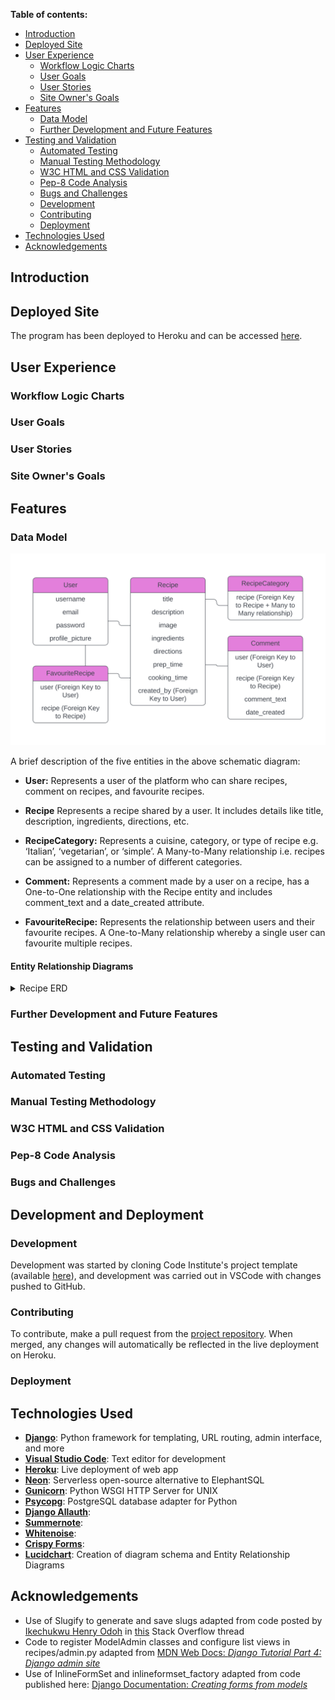 
**Table of contents:**

- [Introduction](#introduction)
- [Deployed Site](#deployed-site)
- [User Experience](#user-experience)
  - [Workflow Logic Charts](#workflow-logic-charts)
  - [User Goals](#user-goals)
  - [User Stories](#user-stories)
  - [Site Owner's Goals](#site-owners-goals)
- [Features](#features)
  - [Data Model](#data-model)
  - [Further Development and Future Features](#further-development-and-future-features)
- [Testing and Validation](#testing-and-validation)
  - [Automated Testing](#automated-testing)
  - [Manual Testing Methodology](#manual-testing-methodology)
  - [W3C HTML and CSS Validation](#w3c-html-and-css-validation)
  - [Pep-8 Code Analysis](#pep-8-code-analysis)
  - [Bugs and Challenges](#bugs-and-challenges)
  - [Development](#development)
  - [Contributing](#contributing)
  - [Deployment](#deployment)
- [Technologies Used](#technologies-used)
- [Acknowledgements](#acknowledgements)

<a id=introduction></a>

## Introduction



<a id=deployed-site></a>

## Deployed Site

The program has been deployed to Heroku and can be accessed [here](https://pp4assignment-81282f23e92d.herokuapp.com/).

<a id=user-experience></a>

## User Experience



<a id="workflow-logic-charts"></a>

### Workflow Logic Charts



<a id=user-goals></a>

### User Goals



<a id=user-stories></a>

### User Stories



<a id=site-owners-goals></a>

### Site Owner's Goals



<a id=features></a>

## Features



<a id=data-model></a>

### Data Model

![Application database schematic](documentation/database_schema.png)

A brief description of the five entities in the above schematic diagram:

* **User:** Represents a user of the platform who can share recipes, comment on recipes, and favourite recipes.

* **Recipe** Represents a recipe shared by a user. It includes details like title, description, ingredients, directions, etc.

* **RecipeCategory:** Represents a cuisine, category, or type of recipe e.g. ‘Italian’, ‘vegetarian’, or ‘simple’. A Many-to-Many relationship i.e. recipes can be assigned to a number of different categories.

* **Comment:** Represents a comment made by a user on a recipe, has a One-to-One relationship with the Recipe entity and includes comment_text and a date_created attribute.

* **FavouriteRecipe:** Represents the relationship between users and their favourite recipes. A One-to-Many relationship whereby a single user can favourite multiple recipes.

#### Entity Relationship Diagrams

<details>
<summary>Recipe ERD</summary>
<br>
<img src="documentation/recipes_erd.png">
</details>

<a id=further-development-and-future-features></a>

### Further Development and Future Features



<a id=testing-and-validation></a>

## Testing and Validation



<a id=automated-testing></a>

### Automated Testing



<a id=manual-testing-methodology></a>

### Manual Testing Methodology



<a id=w3c-html-and-css-validation></a>

### W3C HTML and CSS Validation



<a id=pep8-code-analysis></a>

### Pep-8 Code Analysis



<a id=bugs-and-challenges></a>

### Bugs and Challenges



<a id=development-and-deployment></a>

## Development and Deployment



<a id=development></a>

### Development

Development was started by cloning Code Institute's project template (available [here](https://github.com/Code-Institute-Org/p3-template)), and development was carried out in VSCode with changes pushed to GitHub.

<a id=contributing></a>

### Contributing

To contribute, make a pull request from the [project repository](https://github.com/klchambers/pp4). When merged, any changes will automatically be reflected in the live deployment on Heroku.

<a id=deployment></a>

### Deployment



<a id=technologies-used></a>

## Technologies Used

* [**Django**](https://www.djangoproject.com): Python framework for templating, URL routing, admin interface, and more
* [**Visual Studio Code**](https://code.visualstudio.com/): Text editor for development
* [**Heroku**](https://www.heroku.com): Live deployment of web app
* [**Neon**](https://www.neon.tech): Serverless open-source alternative to ElephantSQL
* [**Gunicorn**](https://www.gunicorn.org): Python WSGI HTTP Server for UNIX
* [**Psycopg**](https://pypi.org/project/psycopg2/): PostgreSQL database adapter for Python
* [**Django Allauth**]():
* [**Summernote**]():
* [**Whitenoise**](): 
* [**Crispy Forms**](): 
* [**Lucidchart**](https://www.lucidchart.com/pages/): Creation of diagram schema and Entity Relationship Diagrams

<a id=acknowledgements></a>

## Acknowledgements

* Use of Slugify to generate and save slugs adapted from code posted by [Ikechukwu Henry Odoh](https://stackoverflow.com/users/2261257/ikechukwu-henry-odoh) in [this](https://stackoverflow.com/questions/50436658/how-to-auto-generate-slug-from-my-album-model-in-django-2-0-4) Stack Overflow thread
* Code to register ModelAdmin classes and configure list views in recipes/admin.py adapted from [MDN Web Docs: *Django Tutorial Part 4: Django admin site*](https://developer.mozilla.org/en-US/docs/Learn/Server-side/Django/Admin_site)
* Use of InlineFormSet and inlineformset_factory adapted from code published here: [Django Documentation: *Creating forms from models*](https://docs.djangoproject.com/en/5.0/topics/forms/modelforms/)
